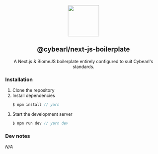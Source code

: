 <p align="center">
  <br />
  <a href="https://www.cybearl.com" target="_blank"><img width="100px" src="https://cybearl.com/_next/image?url=%2Fimages%2Flogo.webp&w=640&q=75" /></a>
  <h2 align="center">@cybearl/next-js-boilerplate</h2>
  <p align="center">A Next.js & BiomeJS boilerplate entirely configured to suit Cybearl's standards.</p>
</p>

### Installation
1. Clone the repository
2. Install dependencies
    ```typescript
    $ npm install // yarn
    ```
3. Start the development server
    ```typescript
    $ npm run dev // yarn dev
    ```

### Dev notes
*N/A*